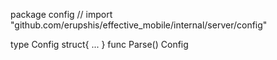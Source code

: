 package config // import "github.com/erupshis/effective_mobile/internal/server/config"

type Config struct{ ... }
    func Parse() Config
